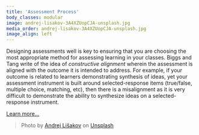 ```yaml
---
title: 'Assessment Process'
body_classes: modular
image: andrej-lisakov-3A4XZUopCJA-unsplash.jpg
media_order: andrej-lisakov-3A4XZUopCJA-unsplash.jpg
image_align: left
---
```


Designing assessments well is key to ensuring that you are choosing the most appropriate method for assessing learning in your classes. Biggs and Tang write of the idea of *constructive alignment* wherein the assessment is aligned with the outcome it is intended to address. For example, if your outcome is related to learners demonstrating synthesis of ideas, yet your assessment instrument is built around selected-response items (true/false, multiple choice, matching, etc), then there is a misalignment as it is very difficult to demonstrate the ability to synthesize ideas on a selected-response instrument.

[Learn more...](https://multi-access.twu.ca/assessment/theoretical-framework/process?classes=btn,mt-4,w-content,block)

> Photo by <a href="https://unsplash.com/@lishakov?utm_source=unsplash&utm_medium=referral&utm_content=creditCopyText">Andrej Lišakov</a> on <a href="https://unsplash.com/s/photos/desk?utm_source=unsplash&utm_medium=referral&utm_content=creditCopyText">Unsplash</a>
  
